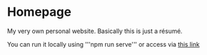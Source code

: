 # Homepage
My very own personal website. Basically this is just a résumé.

You can run it locally using '''npm run serve''' or access via [this link](https://https://olehilchyshyn.github.io/homepage/)
